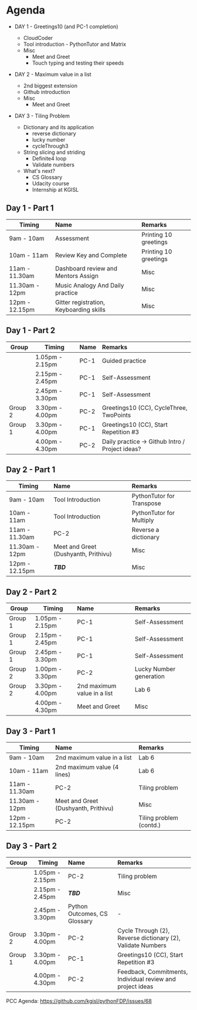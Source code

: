 

# Agenda 

- DAY 1 - Greetings10  (and PC-1 completion)
    - CloudCoder 
	- Tool introduction - PythonTutor and Matrix
	- Misc 
		- Meet and Greet 
		- Touch typing and testing their speeds

- DAY 2 - Maximum value in a list 
	- 2nd biggest extension 
	- Github introduction
	- Misc 
		- Meet and Greet

- DAY 3 - Tiling Problem 
	- Dictionary and its application 
		- reverse dictionary
		- lucky number 
		- cycleThrough3 
	- String slicing and striding 
		- Definite4 loop 
		- Validate numbers 
    - What's next?
	    - CS Glossary 
	    - Udacity course 
	    - Internship at KGISL 


## Day 1 - Part 1

| Timing | Name | Remarks
|------|:---------|:---------|
| 9am - 10am | Assessment | Printing 10 greetings 
| 10am - 11am | Review Key and Complete| Printing 10 greetings 
| 11am - 11.30am | Dashboard review and Mentors Assign | Misc 
| 11.30am - 12pm | Music Analogy And Daily practice| Misc 
| 12pm - 12.15pm | Gitter registration, Keyboarding skills | Misc 


## Day 1 - Part 2
|Group | Timing | Name | Remarks
|------|------|:---------|:---------|
| |1.05pm - 2.15pm | PC-1 | Guided practice
| |2.15pm - 2.45pm | PC-1 | Self-Assessment
| |2.45pm - 3.30pm | PC-1 | Self-Assessment
| Group 2|3.30pm - 4.00pm | PC-2 | Greetings10 (CC), CycleThree, TwoPoints
| Group 1|3.30pm - 4.00pm | PC-1 | Greetings10 (CC), Start Repetition #3
| |4.00pm - 4.30pm | PC-2 | Daily practice -> Github Intro / Project ideas? 


## Day 2 - Part 1 

| Timing | Name | Remarks
|------|:---------|:---------|
| 9am - 10am | Tool Introduction | PythonTutor for Transpose 
| 10am - 11am | Tool Introduction| PythonTutor for Multiply 
| 11am - 11.30am | PC-2  | Reverse a dictionary 
| 11.30am - 12pm | Meet and Greet (Dushyanth, Prithivu)| Misc 
| 12pm - 12.15pm | ***TBD*** | Misc 


## Day 2 - Part 2
|Group | Timing | Name | Remarks
|------|------|:---------|:---------|
| Group 1 |1.05pm - 2.15pm | PC-1 | Self-Assessment
| Group 1 |2.15pm - 2.45pm | PC-1 | Self-Assessment
| Group 1 |2.45pm - 3.30pm | PC-1 | Self-Assessment
| Group 2 |1.00pm - 3.30pm | PC-2 | Lucky Number generation
| Group 2 |3.30pm - 4.00pm | 2nd maximum value in a list | Lab 6
| |4.00pm - 4.30pm | Meet and Greet | Misc


## Day 3 - Part 1 

| Timing | Name | Remarks
|------|:---------|:---------|
| 9am - 10am | 2nd maximum value in a list | Lab 6 
| 10am - 11am | 2nd maximum value (4 lines) | Lab 6 
| 11am - 11.30am | PC-2  | Tiling problem  
| 11.30am - 12pm | Meet and Greet (Dushyanth, Prithivu)| Misc 
| 12pm - 12.15pm | PC-2 | Tiling problem (contd.)


## Day 3 - Part 2
|Group | Timing | Name | Remarks
|------|------|:---------|:---------|
| |1.05pm - 2.15pm | PC-2 | Tiling problem
| |2.15pm - 2.45pm | ***TBD*** | Misc
| |2.45pm - 3.30pm | Python Outcomes, CS Glossary | -
| Group 2|3.30pm - 4.00pm | PC-2 | Cycle Through (2), Reverse dictionary (2), Validate Numbers
| Group 1|3.30pm - 4.00pm | PC-1 | Greetings10 (CC), Start Repetition #3
| |4.00pm - 4.30pm | PC-2 | Feedback, Commitments, Individual review and project ideas

PCC Agenda: https://github.com/kgisl/pythonFDP/issues/68
